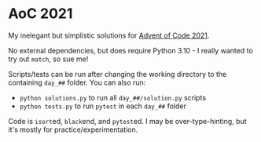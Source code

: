 # AoC 2021

My inelegant but simplistic solutions for [Advent of Code 2021](https://adventofcode.com/2021).

No external dependencies, but does require Python 3.10 - I really wanted to try out `match`, so sue me!

Scripts/tests can be run after changing the working directory to the containing `day_##` folder.  You can also run:

* `python solutions.py` to run all `day_##/solution.py` scripts
* `python tests.py` to run `pytest` in each `day_##` folder

Code is `isort`ed, `black`end, and `pytest`ed.  I may be over-type-hinting, but it's mostly for practice/experimentation.

